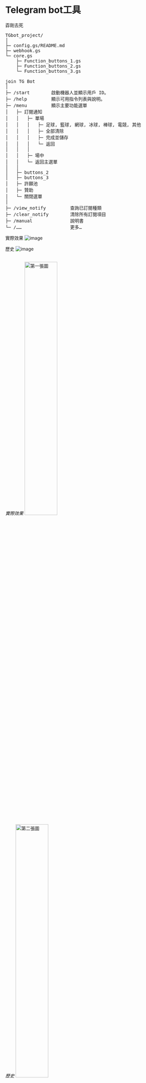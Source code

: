 # Telegram bot工具
孬剛去死

<pre style="white-space: pre-wrap; word-break: break-all;">
TGbot_project/               
│               
├─ config.gs/README.md                              
├─ webhook.gs                              
└─ core.gs                              
    ├─ Function_buttons_1.gs               
    ├─ Function_buttons_2.gs               
    └─ Function_buttons_3.gs               
               
join TG Bot               
│               
├─ /start        啟動機器人並顯示用戶 ID。               
├─ /help         顯示可用指令列表與說明。               
├─ /menu         顯示主要功能選單               
│   ├─ 訂​閱​通​知                                          
│   │   ├─ 單​場                                     
│   │   │   ├─ 足​球, 籃​球, 網​球, 冰​球, 棒​球, 電​競, 其​他 
│   │   │   ├─ 全​部​清​除                             
│   │   │   ├─ 完​成​並​儲​存                                  
│   │   │   └─ 返​回                               
│   │   │                                       
│   │   ├─ 場​中                                     
│   │   └─ 返​回​主​選​單                             
│   │                                           
│   ├─ buttons_2                                     
│   ├─ buttons_3                                     
│   ├─ 許​願​池                                       
│   ├─ 贊​助                                           
│   └─ 關​閉​選​單                                   
│                                               
├─ /view_notify         查詢已訂閱種類
├─ /clear_notify        清除所有訂閱項目
├─ /manual              說明書
└─ /……                  更多…
</pre>                               


實際效果
![image](https://github.com/user-attachments/assets/fbaa1487-cac0-488f-b854-c00320d34c9e)

歷史
![image](https://github.com/user-attachments/assets/3bc2ff05-a7f7-4deb-bef4-33f329698ec2)

<p>
  <br>
  <i>實際效果</i>
  <img src="https://github.com/user-attachments/assets/fbaa1487-cac0-488f-b854-c00320d34c9e?raw=true" width="45%" alt="第一張圖">
  <br>
  <i>歷史</i>
  <img src="https://github.com/user-attachments/assets/3bc2ff05-a7f7-4deb-bef4-33f329698ec2?raw=true" width="45%" alt="第二張圖">
</p>



待辦功能  
０１,   每天晚上10點多發送未來30小時的不篩選賽事預告(待測試 訊息可能過長)               
０２,   
０３,   
０４,   
０５,   
